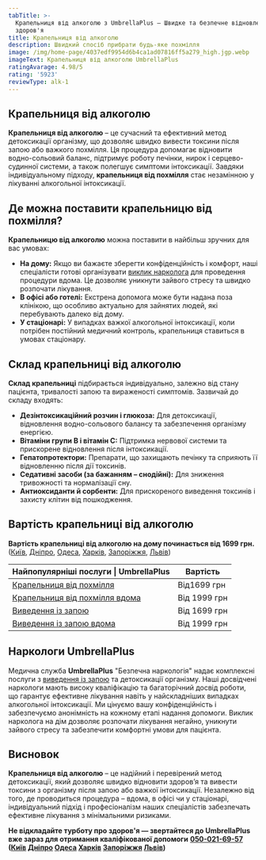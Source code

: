 ```yaml
---
tabTitle: >-
  Крапельниця від алкоголю з UmbrellaPlus — Швидке та безпечне відновлення
  здоров'я
title: Крапельниця від алкоголю
description: Швидкий спосіб прибрати будь-яке похмілля
image: /img/home-page/4037edf9954d6b4ca1ad07816ff5a279_high.jgp.webp
imageText: Крапельниця від алкоголю UmbrellaPlus
ratingAvarage: 4.98/5
rating: '5923'
reviewType: alk-1
---
```


## Крапельниця від алкоголю

**Крапельниця від алкоголю** – це сучасний та ефективний метод детоксикації організму, що дозволяє швидко вивести токсини після запою або важкого похмілля. Ця процедура допомагає відновити водно-сольовий баланс, підтримує роботу печінки, нирок і серцево-судинної системи, а також полегшує симптоми інтоксикації. Завдяки індивідуальному підходу, **крапельниця від похмілля** стає незамінною у лікуванні алкогольної інтоксикації.

## Де можна поставити крапельницю від похмілля?

**Крапельницю від алкоголю** можна поставити в найбільш зручних для вас умовах:

* **На дому:** Якщо ви бажаєте зберегти конфіденційність і комфорт, наші спеціалісти готові організувати [виклик нарколога](https://umbrella-plus.com.ua/uk/services/kapelnica_ot_alkogola_na_domy_umbrellaplus-ua/) для проведення процедури вдома. Це дозволяє уникнути зайвого стресу та швидко розпочати лікування.
* **В офісі або готелі:** Екстрена допомога може бути надана поза клінікою, що особливо актуально для зайнятих людей, які перебувають далеко від дому.
* **У стаціонарі:** У випадках важкої алкогольної інтоксикації, коли потрібен постійний медичний контроль, крапельниця ставиться в умовах стаціонару.

## Склад крапельниці від алкоголю

**Склад крапельниці** підбирається індивідуально, залежно від стану пацієнта, тривалості запою та вираженості симптомів. Зазвичай до складу входять:

* **Дезінтоксикаційний розчин і глюкоза:** Для детоксикації, відновлення водно-сольового балансу та забезпечення організму енергією.
* **Вітаміни групи B і вітамін C:** Підтримка нервової системи та прискорене відновлення після інтоксикації.
* **Гепатопротектори:** Препарати, що захищають печінку та сприяють її відновленню після дії токсинів.
* **Седативні засоби (за бажанням – снодійні):** Для зниження тривожності та нормалізації сну.
* **Антиоксиданти й сорбенти:** Для прискореного виведення токсинів і захисту клітин від пошкодження.

## Вартість крапельниці від алкоголю

**Вартість крапельниці від алкоголю на дому починається від 1699 грн.** ([Київ](https://umbrella-plus.com.ua/uk/kiev/), [Дніпро](https://umbrella-plus.com.ua/uk/dnepr/), [Одеса](https://umbrella-plus.com.ua/uk/lechenie-alc/), [Харків](https://umbrella-plus.com.ua/uk/kharkiv/), [Запоріжжя](https://umbrella-plus.com.ua/uk/zaporozie/), [Львів](https://umbrella-plus.com.ua/uk/lviv/))

| Найпопулярніші послуги \| UmbrellaPlus                                          | Вартість     |
| ------------------------------------------------------------------------------- | ------------ |
| [Крапельниця від похмілля](Kapelnica_ot_alkogola_UmbrellaPlus-ua)               | Від1699 грн  |
| [Крапельниця від похмілля вдома](Kapelnica_ot_alkogola_na_domy_umbrellaplus-ua) | Від 1999 грн |
| [Виведення із запою](Vivod-iz-zapoia-UmbrellaPlus-ua)                           | Від 1699 грн |
| [Виведення із запою вдома](Vivod-iz-zapoia-na-domy-UmbrellaPlus-ua)             | Від 1999 грн |

## Наркологи UmbrellaPlus

Медична служба **UmbrellaPlus** "Безпечна наркологія" надає комплексні послуги з [виведення із запою](https://umbrella-plus.com.ua/uk/services/vivod-iz-zapoia-umbrellaplus-ua/) та детоксикації організму. Наші досвідчені наркологи мають високу кваліфікацію та багаторічний досвід роботи, що гарантує ефективне лікування навіть у найскладніших випадках алкогольної інтоксикації. Ми цінуємо вашу конфіденційність і забезпечуємо анонімність на кожному етапі надання допомоги. Виклик нарколога на дім дозволяє розпочати лікування негайно, уникнути зайвого стресу та забезпечити комфортні умови для пацієнта.

## Висновок

**Крапельниця від алкоголю** – це надійний і перевірений метод детоксикації, який дозволяє швидко відновити здоров’я та вивести токсини з організму після запою або важкої інтоксикації. Незалежно від того, де проводиться процедура – вдома, в офісі чи у стаціонарі, індивідуальний підхід і професіоналізм наших спеціалістів забезпечать ефективне лікування з мінімальними ризиками.

**Не відкладайте турботу про здоров'я — звертайтеся до UmbrellaPlus вже зараз для отримання кваліфікованої допомоги** **[050-021-69-57](tel:0500216957) ([Київ](https://umbrella-plus.com.ua/uk/kiev/) [Дніпро](https://umbrella-plus.com.ua/uk/dnepr/) [Одеса](https://umbrella-plus.com.ua/uk/lechenie-alc/) [Харків](https://umbrella-plus.com.ua/uk/kharkiv/) [Запоріжжя](https://umbrella-plus.com.ua/uk/zaporozie/) [Львів](https://umbrella-plus.com.ua/uk/lviv/))**
